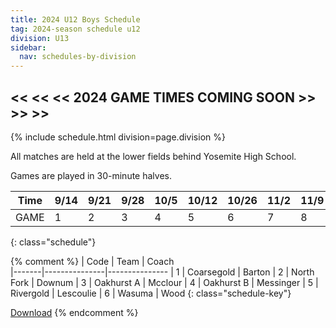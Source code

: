 ```yaml
---
title: 2024 U12 Boys Schedule
tag: 2024-season schedule u12
division: U13
sidebar:
  nav: schedules-by-division
---
```


## << << << 2024 GAME TIMES COMING SOON >> >> >>

{% include schedule.html division=page.division %}

All matches are held at the lower fields behind Yosemite High School.

Games are played in 30-minute halves.

| Time      | 9/14  | 9/21  | 9/28  | 10/5  | 10/12 | 10/26 | 11/2  | 11/9 | 11/16
|-----------|-------|-------|-------|-------|-------|-------|-------|-------|-------
| GAME      | 1     | 2     | 3     | 4     | 5     | 6     | 7     | 8     | 9
{: class="schedule"}

{% comment %}
| Code  | Team          | Coach                         
|-------|---------------|---------------
| 1     | Coarsegold    | Barton
| 2     | North Fork    | Downum
| 3     | Oakhurst A    | Mcclour
| 4     | Oakhurst B    | Messinger
| 5     | Rivergold     | Lescoulie
| 6     | Wasuma        | Wood
{: class="schedule-key"}

[Download](/schedules/2024/MAYSL-2024-U12-boys.pdf)
{% endcomment %}
